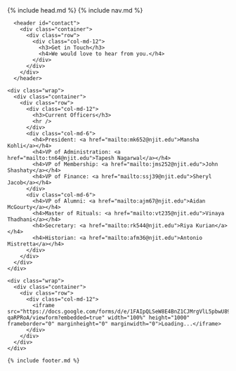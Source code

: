 <!DOCTYPE html>
<html>
  <head>
    {% include head.md %}
  </head>

  <body>
  	{% include nav.md %}

      <header id="contact">
        <div class="container">
          <div class="row">
            <div class="col-md-12">
              <h3>Get in Touch</h3>
              <h4>We would love to hear from you.</h4>
            </div>
          </div>
        </div>
      </header>

    <div class="wrap">
      <div class="container">
        <div class="row">
          <div class="col-md-12">
            <h3>Current Officers</h3>
            <hr />
          </div>
          <div class="col-md-6">
            <h4>President: <a href="mailto:mk652@njit.edu">Mansha Kohli</a></h4>
            <h4>VP of Administration: <a href="mailto:tn64@njit.edu">Tapesh Nagarwal</a></h4>
            <h4>VP of Membership: <a href="mailto:jms252@njit.edu">John Shashaty</a></h4>
            <h4>VP of Finance: <a href="mailto:ssj39@njit.edu">Sheryl Jacob</a></h4>
          </div>
          <div class="col-md-6">
            <h4>VP of Alumni: <a href="mailto:ajm67@njit.edu">Aidan McGourty</a></h4>
            <h4>Master of Rituals: <a href="mailto:vt235@njit.edu">Vinaya Thadhani</a></h4>
            <h4>Secretary: <a href="mailto:rk544@njit.edu">Riya Kurian</a></h4>
            <h4>Historian: <a href="mailto:afm36@njit.edu">Antonio Mistretta</a></h4>
          </div>
        </div>
      </div>
    </div>

    <div class="wrap">
      <div class="container">
        <div class="row">
          <div class="col-md-12">
            <iframe src="https://docs.google.com/forms/d/e/1FAIpQLSeW8E4BnZ1CJMrgVlL5pbwU895HCw50zCyY3C1XyY-qaRPRoA/viewform?embedded=true" width="100%" height="1000" frameborder="0" marginheight="0" marginwidth="0">Loading...</iframe>
          </div>
        </div>
      </div>
    </div>

    {% include footer.md %}
  </body>

</html>
